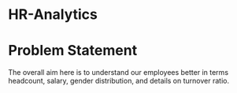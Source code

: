 # HR-Analytics

# Problem Statement
The overall aim here is to understand our employees better in terms headcount, salary, gender distribution, and details on turnover ratio.
